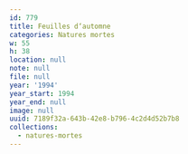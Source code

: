 ```yaml
---
id: 779
title: Feuilles d‘automne
categories: Natures mortes
w: 55
h: 38
location: null
note: null
file: null
year: '1994'
year_start: 1994
year_end: null
image: null
uuid: 7189f32a-643b-42e8-b796-4c2d4d52b7b8
collections:
  - natures-mortes
---
```


